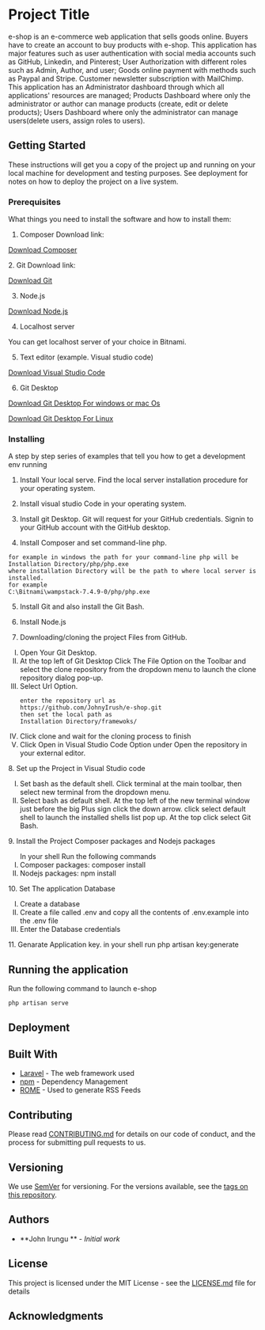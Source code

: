 # Project Title

e-shop is an e-commerce web application that sells goods online. Buyers have to create an account to buy products with e-shop. This application has major features such as user authentication with social media accounts such as GitHub, Linkedin, and Pinterest; User Authorization with different roles such as Admin, Author, and user; Goods online payment with methods such as Paypal and Stripe. Customer newsletter subscription with MailChimp. This application has an Administrator dashboard through which all applications' resources are managed; Products Dashboard where only the administrator or author can manage products (create, edit or delete products); Users Dashboard where only the administrator can manage users(delete users, assign roles to users).

## Getting Started

These instructions will get you a copy of the project up and running on your local machine for development and testing purposes. See deployment for notes on how to deploy the project on a live system.

### Prerequisites

What things you need to install the software and how to install them:

1. Composer
Download link:
<p align="left"><a href="https://getcomposer.org/download/" >Download Composer</a></p>
2. Git
Download link:
<p align="left"><a href="https://git-scm.com/downloads" >Download Git</a></p>

3. Node.js
<p align="left"><a href="https://nodejs.org/en/download/" >Download Node.js</a></p>

4. Localhost server
 <p> You can get localhost server of your choice in Bitnami. </p>

5. Text editor (example. Visual studio code)
<p align="left"><a href="https://code.visualstudio.com/download" >Download Visual Studio Code</a></p>

6. Git Desktop 
<p align="left"><a href="https://desktop.github.com/" >Download Git Desktop For windows or mac Os</a></p>
<p align="left"><a href="https://aur.archlinux.org/packages/github-desktop/" >Download Git Desktop For Linux</a></p>



### Installing

A step by step series of examples that tell you how to get a development env running

1. Install Your local serve. Find the local server installation procedure for your operating system.

2. Install visual studio Code in your operating system.

3. Install git Desktop.
 Git will request for your GitHub credentials. Signin to your GitHub account with the GitHub desktop.  
4. Install Composer and set command-line php.
 
```
for example in windows the path for your command-line php will be
Installation Directory/php/php.exe
where installation Directory will be the path to where local server is installed.
for example
C:\Bitnami\wampstack-7.4.9-0/php/php.exe
```
5. Install Git and also install the Git Bash.

6. Install Node.js

7. Downloading/cloning the project Files from GitHub.
 <ol type="I">
  <li> Open Your Git Desktop.</li>
  <li> At the top left of Git Desktop Click The File Option 
  on the Toolbar and select the clone repository from the dropdown menu to launch the clone
  repository dialog pop-up.</li>
  <li> Select Url Option. </li>
 
  ```
  enter the repository url as
  https://github.com/JohnyIrush/e-shop.git
  then set the local path as 
  Installation Directory/framewoks/ 
  ```
  <li>Click clone and wait for the cloning process to finish</li>
  <li>Click Open in Visual Studio Code Option under Open the repository in your external editor.</li>
 </ol>
8. Set up the Project in Visual Studio code
 <ol type="I">
 <li>Set bash as the default shell. Click terminal at the main toolbar, then select new terminal from  the dropdown menu.</li>
 <li>Select bash as default shell. At the top left of the new terminal window just before the big  Plus sign click the down arrow. click select default shell to launch the installed shells list pop  up. At the top click select Git Bash.</li>
 </ol>
9. Install the Project Composer packages and Nodejs packages
<ol type="I">
In your shell Run the following commands
<li>Composer packages: composer install </li>
<li>Nodejs packages: npm install</li>
</ol>
10. Set The application Database
 <ol type="I">
  <li>Create a database </li>
  <li>Create a file called .env and copy all the contents of .env.example into the .env file</li>
  <li>Enter the Database credentials  </li>
 </ol>
 11. Genarate Application key.
  in your shell run 
  php artisan key:generate


## Running the application
Run the following command to launch e-shop

```
php artisan serve
```

## Deployment



## Built With

* [Laravel](https://laravel.com/docs/7.x/installation) - The web framework used
* [npm](https://www.npmjs.com/) - Dependency Management
* [ROME](https://rometools.github.io/rome/) - Used to generate RSS Feeds

## Contributing

Please read [CONTRIBUTING.md](https://gist.github.com/PurpleBooth/b24679402957c63ec426) for details on our code of conduct, and the process for submitting pull requests to us.

## Versioning

We use [SemVer](http://semver.org/) for versioning. For the versions available, see the [tags on this repository](https://github.com/your/project/tags). 

## Authors

* **John Irungu ** - *Initial work* 

## License

This project is licensed under the MIT License - see the [LICENSE.md](LICENSE.md) file for details

## Acknowledgments



